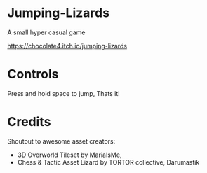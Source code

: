 # Jumping-Lizards

A small hyper casual game 

https://chocolate4.itch.io/jumping-lizards

# Controls

Press and hold space to jump, Thats it!

# Credits

Shoutout to awesome asset creators:
  - 3D Overworld Tileset by MariaIsMe,
  - Chess & Tactic Asset Lizard by TORTOR collective, Darumastik
